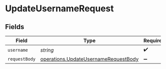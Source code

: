 # UpdateUsernameRequest


## Fields

| Field                                                                                               | Type                                                                                                | Required                                                                                            | Description                                                                                         |
| --------------------------------------------------------------------------------------------------- | --------------------------------------------------------------------------------------------------- | --------------------------------------------------------------------------------------------------- | --------------------------------------------------------------------------------------------------- |
| `username`                                                                                          | *string*                                                                                            | :heavy_check_mark:                                                                                  | N/A                                                                                                 |
| `requestBody`                                                                                       | [operations.UpdateUsernameRequestBody](../../../sdk/models/operations/updateusernamerequestbody.md) | :heavy_minus_sign:                                                                                  | N/A                                                                                                 |